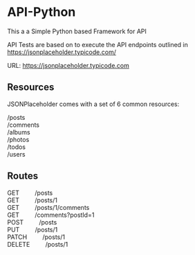 # API-Python
This a a Simple Python based Framework for API

API Tests are based on to execute the API endpoints outlined in https://jsonplaceholder.typicode.com/

URL: https://jsonplaceholder.typicode.com

## Resources
JSONPlaceholder comes with a set of 6 common resources:

/posts	\
/comments \
/albums \
/photos \
/todos \
/users

## Routes
GET &emsp;&emsp;    /posts \
GET	&emsp;&emsp;    /posts/1 \
GET	&emsp;&emsp;    /posts/1/comments \
GET	&emsp;&emsp;    /comments?postId=1 \
POST &emsp;&emsp;	/posts \
PUT &emsp;&emsp;	/posts/1 \
PATCH &emsp;&emsp;	/posts/1 \
DELETE &emsp;&emsp;	/posts/1 




